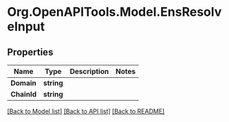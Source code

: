 # Org.OpenAPITools.Model.EnsResolveInput

## Properties

Name | Type | Description | Notes
------------ | ------------- | ------------- | -------------
**Domain** | **string** |  | 
**ChainId** | **string** |  | 

[[Back to Model list]](../README.md#documentation-for-models) [[Back to API list]](../README.md#documentation-for-api-endpoints) [[Back to README]](../README.md)

